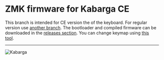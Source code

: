 # ZMK firmware for Kabarga CE
This branch is intended for CE version the of the keyboard. For regular version use [another branch](https://github.com/aroum/zmk-kabarga/tree/kabarga). The bootloader and compiled firmware can be downloaded in the [releases section](https://github.com/aroum/zmk-kabarga/releases). You can change keymap using [this tool](https://nickcoutsos.github.io/keymap-editor/).

-----

![Kabarga](https://preview.redd.it/kabarga-42-key-ergo-keyboard-v0-mctvf7jl9lvc1.jpg?width=960&format=pjpg&auto=webp&s=a632c3e38a3af0b374fefa9a923c656e1b02e7a1)
